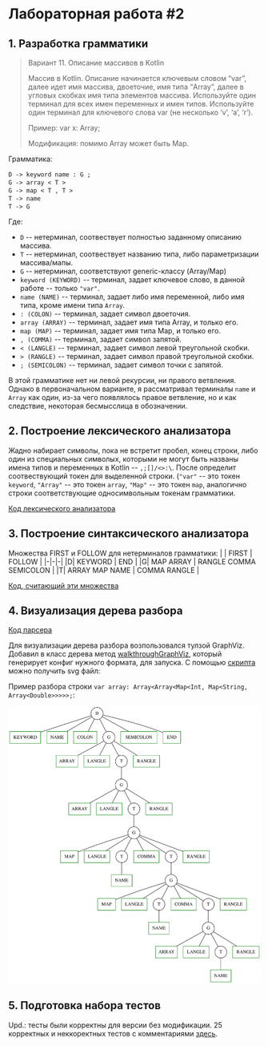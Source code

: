 # Лабораторная работа \#2

## 1. Разработка грамматики

> Вариант 11. Описание массивов в Kotlin
> 
> Массив в Kotlin. Описание начинается ключевым словом “var”, далее идет имя массива, двоеточие, имя типа “Array”, далее в угловых скобках имя типа элементов массива.
> Используйте один терминал для всех имен переменных и имен типов.
> Используйте один терминал для ключевого слова var (не несколько ‘v’, ‘a’, ‘r’).
>
> Пример: var x: Array<Int>;
> 
> Модификация: помимо Array может быть Map.

Грамматика:
```
D -> keyword name : G ;
G -> array < T >
G -> map < T , T >
T -> name
T -> G
```
Где:
  * ```D``` -- нетерминал, соотвествует полностью заданному описанию массива.
  * ```T``` -- нетерминал, соотвествует названию типа, либо параметризации массива/мапы.
  * ```G``` -- нетерминал, соответствуют generic-классу (Array/Map)
  * ```keyword (KEYWORD)``` -- терминал, задает ключевое слово, в данной работе -- только ```"var"```.
  * ```name (NAME)``` -- терминал, задает либо имя переменной, либо имя типа, кроме имени типа ```Array```.
  * ```: (COLON)``` -- терминал, задает символ двоеточия.
  * ```array (ARRAY)``` -- терминал, задает имя типа Array, и только его.
  * ```map (MAP)``` -- терминал, задает имя типа Map, и только его.
  * ```, (COMMA)``` -- терминал, задает символ запятой.
  * ```< (LANGLE)``` -- терминал, задает символ левой треугольной скобки.
  * ```> (RANGLE)``` -- терминал, задает символ правой треугольной скобки.
  * ```; (SEMICOLON)``` -- терминал, задает символ точки с запятой.

В этой грамматике нет ни левой рекурсии, ни правого ветвления. Однако в первоначальном варианте, я рассматривал терминалы ```name``` и ```Array``` как один, из-за чего появлялось правое ветвление, но и как следствие, некоторая бесмысслица в обозначении.

## 2.  Построение лексического анализатора
  
Жадно набирает символы, пока не встретит пробел, конец строки, либо один из специальных символых, которыми не могут быть названы имена типов и переменных в Kotlin -- ```,;[]/<>:\```. После определит соотвествующий токен для выделенной строки. (```"var"``` -- это токен ```keyword```, ```"Array"``` -- это токен ```array```, ```"Map"``` -- это токен ```map```, аналогично строки соответствующие односимвольным токенам грамматики.

[Код лексического анализатора](KotlinArray/lexical-analyzer/) 
  
## 3. Построение синтаксического анализатора

Множества FIRST и FOLLOW для нетерминалов грамматики:
| | FIRST | FOLLOW |
|-|-|-|
|D| KEYWORD | END |
|G| MAP ARRAY | RANGLE COMMA SEMICOLON |
|T| ARRAY MAP NAME | COMMA RANGLE |

[Код, считающий эти множества](KotlinArray/helpers/)
  
## 4. Визуализация дерева разбора

[Код парсера](KotlinArray/parser/)

Для визуализации дерева разбора возпользовался тулзой GraphViz. Добавил в класс дерева метод [walkthroughGraphViz](KotlinArray/parser/Tree.cpp#L44), который генерирует конфиг нужного формата, для запуска. С помощью [скрипта](KotlinArray/visualizer/build_graph.sh) можно получить svg файл:

Пример разбора строки ```var array: Array<Array<Map<Int, Map<String, Array<Double>>>>>;```:

![alt text](KotlinArray/visualizer/output.svg)
  
## 5. Подготовка набора тестов
  
Upd.: тесты были корректны для версии без модификации.
25 корректных и неккоректных тестов с комментариями [здесь](KotlinArray/tests.cpp#L79).
